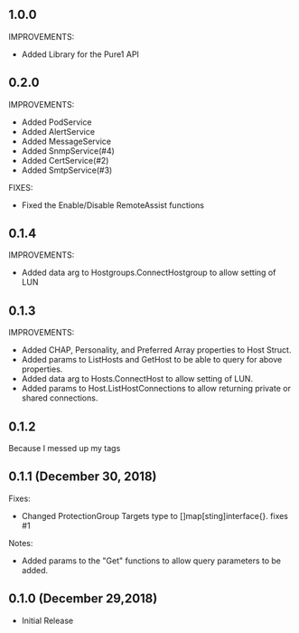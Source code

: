 ## 1.0.0
IMPROVEMENTS:
* Added Library for the Pure1 API

## 0.2.0

IMPROVEMENTS:
* Added PodService
* Added AlertService
* Added MessageService
* Added SnmpService(#4)
* Added CertService(#2)
* Added SmtpService(#3)

FIXES:
* Fixed the Enable/Disable RemoteAssist functions

## 0.1.4

IMPROVEMENTS:
* Added data arg to Hostgroups.ConnectHostgroup to allow setting of LUN

## 0.1.3

IMPROVEMENTS:
* Added CHAP, Personality, and Preferred Array properties to Host Struct.
* Added params to ListHosts and GetHost to be able to query for above properties.
* Added data arg to Hosts.ConnectHost to allow setting of LUN.
* Added params to Host.ListHostConnections to allow returning private or shared connections.

## 0.1.2

Because I messed up my tags

## 0.1.1 (December 30, 2018)

Fixes:
* Changed ProtectionGroup Targets type to []map[sting]interface{}. fixes #1

Notes:
* Added params to the "Get" functions to allow query parameters to be added.

## 0.1.0 (December 29,2018)

* Initial Release

